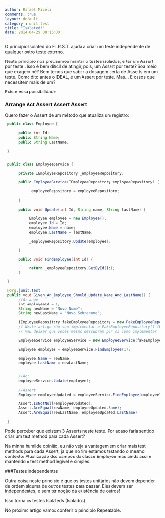 ```yaml
---
author: Rafael Miceli
comments: true
layout: default
category : unit test
title: "Isolated!"
date: 2014-04-29 08:15:00
---
```


O princípio Isolated do F.I.R.S.T. ajuda a criar um teste independente de qualquer outro teste externo.

Neste princípio nós precisamos manter o testes isolados, e ter um Assert por teste . Isso é bem difícil de atingir, pois, um Assert por teste? Soa meio que exagero né? Bem temos que saber a dosagem certa de Asserts em um teste. Como dito antes o IDEAL, é um Assert por teste. Mas... E casos que necessitem mais de um?

Existe essa possibilidade

### Arrange Act Assert Assert Assert

Quero fazer o Assert de um método que atualiza um registro:
```java
 public class Employee {

	  public int Id;
	  public String Name;
	  public String LastName;         

 }


 public class EmployeeService {

	  private IEmployeeRepository _employeeRepository;

	  public EmployeeService(IEmployeeRepository employeeRepository) {
		   
		   _employeeRepository = employeeRepository;
		   
	  }
 
	  public void Update(int Id, String name, String lastName) {
		   
		   Employee employee = new Employee();
		   employee.Id = Id;
		   employee.Name = name;
		   employee.LastName = lastName;

		   _employeeRepository.Update(employee);
		   
	  }

	  public void FindEmployee(int Id) {

		   return _employeeRepository.GetById(Id);
	  }

 }

 @org.junit.Test
 public void Given_An_Employee_Should_Update_Name_And_LastName() {
	  //Arrange
	  int employeeId = 1;
	  String newName = "Novo Nome";
	  String newLastName = "Novo Sobrenome";

	  IEmployeeRepository fakeEmployeeRepository = new FakeEmployeeRepository();       
	  // Neste artigo não vou implementar o FakeEmployeeRepository() (Uma classe fake)
	  // Vou deixar que vocês mesmo descubram por si como implementar
	  
	  EmployeeService employeeService = new EmployeeService(fakeEmployeeRepository);

	  Employee employee = emplyeeService.FindEmployee(1);

	  employee.Name = newName;
	  employee.LastName = newLastName;
	  

	  //Act
	  employeeService.Update(employee);
	  
	  //Assert
	  Employee employeeUpdated = employeeService.FindEmployee(employeeId);

	  Assert.IsNotNull(employeeUpdated);
	  Assert.AreEqual(newName, employeeUpdated.Name);
	  Assert.AreEqual(newLastName, employeeUpdated.LastName);
 
 }
```

Pode perceber que existem 3 Asserts neste teste. Por acaso faria sentido criar um test method para cada Assert?

Na minha humilde opinião, eu não vejo a vantagem em criar mais test methods para cada Assert, ja que no fim estamos testando o mesmo contexto: Atualização dos campos da classe Employee mas ainda assim mantendo o test method legível e simples.

###Testes independentes

Outra coisa neste principio é que os testes unitários não devem depender de ordem alguma de outros testes para passar. Eles devem ser independentes, e sem ter noção da existência de outros!

Isso torna os testes Isolateds (Isolados)

Nó próximo artigo vamos conferir o principio Repeatable.



